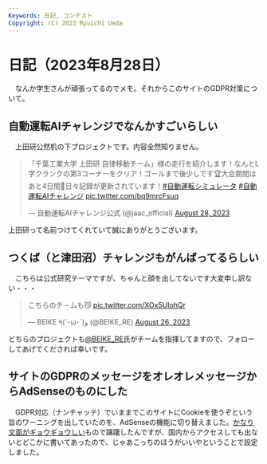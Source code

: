 ```yaml
---
Keywords: 日記, コンテスト
Copyright: (C) 2023 Ryuichi Ueda
---
```


# 日記（2023年8月28日）

　なんか学生さんが頑張ってるのでメモ。それからこのサイトのGDPR対策について。

## 自動運転AIチャレンジでなんかすごいらしい

　上田研公然机の下プロジェクトです。内容全然知りません。

<blockquote class="twitter-tweet"><p lang="ja" dir="ltr">「千葉工業大学 上田研 自律移動チーム」様の走行を紹介します！なんとL字クランクの第3コーナーをクリア！ゴールまで後少しです🏆大会期間はあと4日間🚀日々記録が更新されています！<a href="https://twitter.com/hashtag/%E8%87%AA%E5%8B%95%E9%81%8B%E8%BB%A2%E3%82%B7%E3%83%9F%E3%83%A5%E3%83%AC%E3%83%BC%E3%82%BF?src=hash&amp;ref_src=twsrc%5Etfw">#自動運転シミュレータ</a> <a href="https://twitter.com/hashtag/%E8%87%AA%E5%8B%95%E9%81%8B%E8%BB%A2AI%E3%83%81%E3%83%A3%E3%83%AC%E3%83%B3%E3%82%B8?src=hash&amp;ref_src=twsrc%5Etfw">#自動運転AIチャレンジ</a> <a href="https://t.co/bq9mrcFsuq">pic.twitter.com/bq9mrcFsuq</a></p>&mdash; 自動運転AIチャレンジ公式 (@jaac_official) <a href="https://twitter.com/jaac_official/status/1696070115517980705?ref_src=twsrc%5Etfw">August 28, 2023</a></blockquote> <script async src="https://platform.twitter.com/widgets.js" charset="utf-8"></script>

上田研って名前つけてくれていて誠にありがとうございます。


## つくば（と津田沼）チャレンジもがんばってるらしい

　こちらは公式研究テーマですが、ちゃんと顔を出してないです大変申し訳ない・・・

<blockquote class="twitter-tweet"><p lang="ja" dir="ltr">こちらのチ－ムも😼 <a href="https://t.co/XOx5UIohQr">pic.twitter.com/XOx5UIohQr</a></p>&mdash; BEIKE ٩(´･ω･`)و (@BEIKE_RE) <a href="https://twitter.com/BEIKE_RE/status/1695309693026246683?ref_src=twsrc%5Etfw">August 26, 2023</a></blockquote>

どちらのプロジェクトも[@BEIKE_RE](https://twitter.com/BEIKE_RE)氏がチームを指揮してますので、フォローしてあげてくだされば幸いです。

## サイトのGDPRのメッセージをオレオレメッセージからAdSenseのものにした

　GDPR対応（ナンチャッテ）でいままでこのサイトにCookieを使うぞという旨のワーニングを出していたのを、AdSenseの機能に切り替えました。[かなり文面がギョウギョウしい](https://misskey.io/notes/9iyechk7c7)もので躊躇したんですが、国内からアクセスしても出ないとどこかに書いてあったので、じゃあこっちのほうがいいやということで設定しました。

